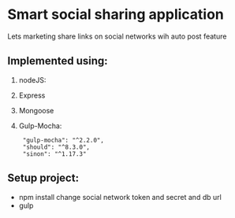 # Smart social sharing application

Lets marketing share links on social networks wih auto post feature


## Implemented using:

1. nodeJS:
2. Express
3. Mongoose

6. Gulp-Mocha:

        "gulp-mocha": "^2.2.0",
        "should": "^8.3.0",
        "sinon": "^1.17.3"

## Setup project:

* npm install
        change social network token and secret and db url
* gulp

